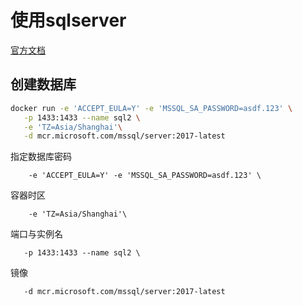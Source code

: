 # 使用sqlserver

[官方文档](https://docs.microsoft.com/zh-cn/sql/linux/quickstart-install-connect-docker?view=sql-server-2017&pivots=cs1-bash)

## 创建数据库


```bash
docker run -e 'ACCEPT_EULA=Y' -e 'MSSQL_SA_PASSWORD=asdf.123' \
   -p 1433:1433 --name sql2 \
   -e 'TZ=Asia/Shanghai'\
   -d mcr.microsoft.com/mssql/server:2017-latest
```
指定数据库密码

```
    -e 'ACCEPT_EULA=Y' -e 'MSSQL_SA_PASSWORD=asdf.123' \
```


容器时区
```
    -e 'TZ=Asia/Shanghai'\
```

端口与实例名

```
   -p 1433:1433 --name sql2 \
```

镜像

```
   -d mcr.microsoft.com/mssql/server:2017-latest
```
